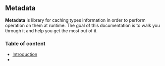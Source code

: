 ## Metadata

**Metadata** is library for caching types information in order to perform operation on them at runtime. The goal of this documentation is to walk you through it and help you get the most out of it.

### Table of content

* [Introduction](Intro.md)
* 
